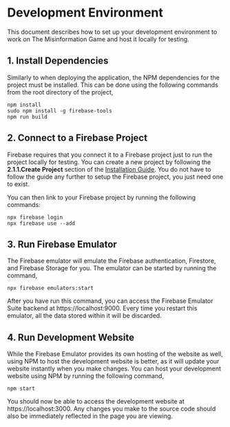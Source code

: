 # Development Environment
This document describes how to set up your development
environment to work on The Misinformation Game and host
it locally for testing.

## 1. Install Dependencies
Similarly to when deploying the application, the NPM
dependencies for the project must be installed.
This can be done using the following commands from the
root directory of the project,
```shell
npm install
sudo npm install -g firebase-tools
npm run build
```

## 2. Connect to a Firebase Project
Firebase requires that you connect it to a Firebase
project just to run the project locally for testing.
You can create a new project by following the
**2.1.1.Create Project** section of the
[Installation Guide](Installation.md). You do not
have to follow the guide any further to setup the
Firebase project, you just need one to exist.

You can then link to your Firebase project by
running the following commands:
```shell
npx firebase login
npx firebase use --add
```

## 3. Run Firebase Emulator
The Firebase emulator will emulate the Firebase
authentication, Firestore, and Firebase Storage for
you. The emulator can be started by running the command,
```shell
npx firebase emulators:start
```

After you have run this command, you can access the
Firebase Emulator Suite backend at https://localhost:9000.
Every time you restart this emulator, all the data stored
within it will be discarded.

## 4. Run Development Website
While the Firebase Emulator provides its own hosting of
the website as well, using NPM to host the development
website is better, as it will update your website
instantly when you make changes. You can host your
development website using NPM by running the following
command,
```shell
npm start
```

You should now be able to access the development
website at https://localhost:3000. Any changes you make
to the source code should also be immediately reflected
in the page you are viewing.
